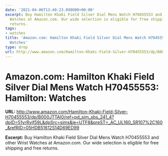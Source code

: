 ```yaml
---
date: '2021-04-06T13:40:23.098000+00:00'
excerpt: Buy Hamilton Khaki Field Silver Dial Mens Watch H70455553 and other Wrist
  Watches at Amazon.com. Our wide selection is eligible for free shipping and free
  returns.
tags:
- watches
title: 'Amazon.com: Hamilton Khaki Field Silver Dial Mens Watch H70455553: Hamilton:
  Watches'
type: drop
url: http://www.amazon.com/Hamilton-Khaki-Field-Silver-H70455553/dp/B000JTTAI0/ref=pd_sim_sbs_241_4?dpID=51yrRvjf59L&dpSrc=sims&ie=UTF8&preST=_AC_UL160_SR107%2C160_&refRID=05HDB51612S14D69ED99
---
```


# Amazon.com: Hamilton Khaki Field Silver Dial Mens Watch H70455553: Hamilton: Watches

**URL:** http://www.amazon.com/Hamilton-Khaki-Field-Silver-H70455553/dp/B000JTTAI0/ref=pd_sim_sbs_241_4?dpID=51yrRvjf59L&dpSrc=sims&ie=UTF8&preST=_AC_UL160_SR107%2C160_&refRID=05HDB51612S14D69ED99

**Excerpt:** Buy Hamilton Khaki Field Silver Dial Mens Watch H70455553 and other Wrist Watches at Amazon.com. Our wide selection is eligible for free shipping and free returns.
